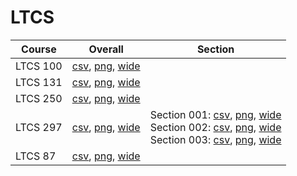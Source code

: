 # LTCS

| Course | Overall | Section |
| ------ | ------- | ------- |
| LTCS 100 | [csv](https://github.com/UCSD-Historical-Enrollment-Data/2023Fall/blob/main/overall/LTCS%20100.csv), [png](https://raw.githubusercontent.com/UCSD-Historical-Enrollment-Data/2023Fall/main/plot_overall/LTCS%20100.png), [wide](https://raw.githubusercontent.com/UCSD-Historical-Enrollment-Data/2023Fall/main/plot_overall_wide/LTCS%20100.png) |  |
| LTCS 131 | [csv](https://github.com/UCSD-Historical-Enrollment-Data/2023Fall/blob/main/overall/LTCS%20131.csv), [png](https://raw.githubusercontent.com/UCSD-Historical-Enrollment-Data/2023Fall/main/plot_overall/LTCS%20131.png), [wide](https://raw.githubusercontent.com/UCSD-Historical-Enrollment-Data/2023Fall/main/plot_overall_wide/LTCS%20131.png) |  |
| LTCS 250 | [csv](https://github.com/UCSD-Historical-Enrollment-Data/2023Fall/blob/main/overall/LTCS%20250.csv), [png](https://raw.githubusercontent.com/UCSD-Historical-Enrollment-Data/2023Fall/main/plot_overall/LTCS%20250.png), [wide](https://raw.githubusercontent.com/UCSD-Historical-Enrollment-Data/2023Fall/main/plot_overall_wide/LTCS%20250.png) |  |
| LTCS 297 | [csv](https://github.com/UCSD-Historical-Enrollment-Data/2023Fall/blob/main/overall/LTCS%20297.csv), [png](https://raw.githubusercontent.com/UCSD-Historical-Enrollment-Data/2023Fall/main/plot_overall/LTCS%20297.png), [wide](https://raw.githubusercontent.com/UCSD-Historical-Enrollment-Data/2023Fall/main/plot_overall_wide/LTCS%20297.png) | Section 001: [csv](https://github.com/UCSD-Historical-Enrollment-Data/2023Fall/blob/main/section/LTCS%20297_001.csv), [png](https://raw.githubusercontent.com/UCSD-Historical-Enrollment-Data/2023Fall/main/plot_section/LTCS%20297_001.png), [wide](https://raw.githubusercontent.com/UCSD-Historical-Enrollment-Data/2023Fall/main/plot_section_wide/LTCS%20297_001.png)<br>Section 002: [csv](https://github.com/UCSD-Historical-Enrollment-Data/2023Fall/blob/main/section/LTCS%20297_002.csv), [png](https://raw.githubusercontent.com/UCSD-Historical-Enrollment-Data/2023Fall/main/plot_section/LTCS%20297_002.png), [wide](https://raw.githubusercontent.com/UCSD-Historical-Enrollment-Data/2023Fall/main/plot_section_wide/LTCS%20297_002.png)<br>Section 003: [csv](https://github.com/UCSD-Historical-Enrollment-Data/2023Fall/blob/main/section/LTCS%20297_003.csv), [png](https://raw.githubusercontent.com/UCSD-Historical-Enrollment-Data/2023Fall/main/plot_section/LTCS%20297_003.png), [wide](https://raw.githubusercontent.com/UCSD-Historical-Enrollment-Data/2023Fall/main/plot_section_wide/LTCS%20297_003.png) |
| LTCS 87 | [csv](https://github.com/UCSD-Historical-Enrollment-Data/2023Fall/blob/main/overall/LTCS%2087.csv), [png](https://raw.githubusercontent.com/UCSD-Historical-Enrollment-Data/2023Fall/main/plot_overall/LTCS%2087.png), [wide](https://raw.githubusercontent.com/UCSD-Historical-Enrollment-Data/2023Fall/main/plot_overall_wide/LTCS%2087.png) |  |
